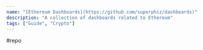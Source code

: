 ```yaml
---
name: "[Ethereum Dashboards](https://github.com/superphiz/dashboards)"
description: "A collection of dashboards related to Ethereum"
tags: ["Guide", "Crypto"]
---
```

#repo